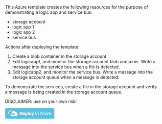 This Azure template creates the following resources for the purpose of demonstrating a logic app and service bus:
- storage account
- logic app 1
- logic app 2
- service bus

Actions after deploying the template:
1) Create a blob container in the storage account
2) Edit logicapp1, and monitor the storage account blob container. Write a message into the service bus when a file is detected.
3) Edit logicapp2, and monitor the service bus. Write a message into the storage account queue when a message is detected.

To demonstrate the services, create a file in the storage account and verify a message is being created in the storage account queue.

DISCLAIMER: use on your own risk!

<a href="https://portal.azure.com/#create/Microsoft.Template/uri/https%3A%2F%2Fraw.githubusercontent.com%2FDimtemp%2FMOC%2Fmaster%2Flogicappservicebusdemo%2Ftemplate.json" target="_blank">
<img src="https://raw.githubusercontent.com/Azure/azure-quickstart-templates/master/1-CONTRIBUTION-GUIDE/images/deploytoazure.png"/>
</a>
